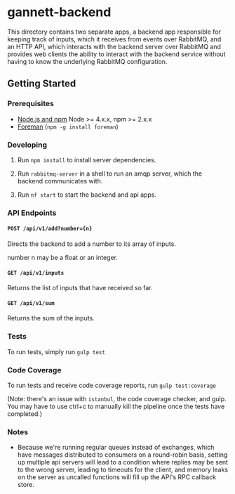 # gannett-backend

This directory contains two separate apps, a backend app responsible for keeping
track of inputs, which it receives from events over RabbitMQ, and an HTTP API,
which interacts with the backend server over RabbitMQ and provides web clients
the ability to interact with the backend service without having to know the
underlying RabbitMQ configuration.

## Getting Started

### Prerequisites

- [Node.js and npm](nodejs.org) Node >= 4.x.x, npm >= 2.x.x
- [Foreman](https://github.com/strongloop/node-foreman) (`npm -g install foreman`)

### Developing

1. Run `npm install` to install server dependencies.

2. Run `rabbitmq-server` in a shell to run an amqp server, which the backend communicates with.

3. Run `nf start` to start the backend and api apps.

### API Endpoints

#### `POST /api/v1/add?number={n}`

Directs the backend to add a number to its array of inputs.

number n may be a float or an integer.

#### `GET /api/v1/inputs`

Returns the list of inputs that have received so far.

#### `GET /api/v1/sum`

Returns the sum of the inputs.

### Tests

To run tests, simply run `gulp test`

### Code Coverage

To run tests and receive code coverage reports, run `gulp test:coverage`

(Note: there's an issue with `istanbul`, the code coverage checker, and gulp.
You may have to use ctrl+c to manually kill the pipeline once the tests have completed.)

### Notes

- Because we're running regular queues instead of exchanges, which have messages
distributed to consumers on a round-robin basis, setting up multiple api servers
will lead to a condition where replies may be sent to the wrong server, leading
to timeouts for the client, and memory leaks on the server as uncalled functions
will fill up the API's RPC callback store.
